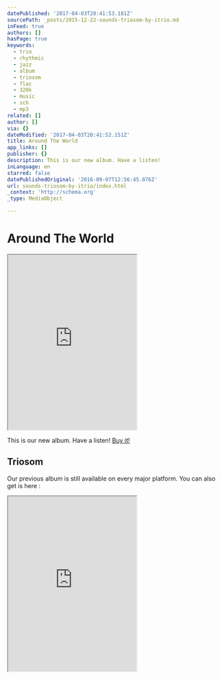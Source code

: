 ```yaml
---
datePublished: '2017-04-03T20:41:53.181Z'
sourcePath: _posts/2015-12-22-sounds-triosom-by-itrio.md
inFeed: true
authors: []
hasPage: true
keywords:
  - trio
  - rhythmic
  - jazz
  - album
  - triosom
  - flac
  - 320k
  - music
  - sch
  - mp3
related: []
author: []
via: {}
dateModified: '2017-04-03T20:41:52.151Z'
title: Around The World
app_links: []
publisher: {}
description: This is our new album. Have a listen!
inLanguage: en
starred: false
datePublishedOriginal: '2016-09-07T12:56:45.076Z'
url: sounds-triosom-by-itrio/index.html
_context: 'http://schema.org'
_type: MediaObject

---
```

# Around The World

<iframe src="https://the-grid.github.io/ed-userhtml/?g=eJwlkLFuhDAQRH_Foj9skgtEHEZKkSJdipNSr-0FW2cbtDYi5OsDx3Yz0ug9becGgoAs5c2jLNREBqll4sZWZ7JtWSPE_HtjFt1oc8uuot5jwRJpWdic59RyriAaDWEu9RT4Z1BoDJpvDxsSB6-WIF-qpr5WonoVPLk_lB5oRK5GPXk5PI97Fx9HFPV7M7xxoLxO9JApgPc8E8Q0A2HMMtOC_MCBG6NcUSWX8TKfuN0MIXhMqe-AWcLh1Nwtw5KcLl0mN5XanmI7ZlqiuWSLlx3nTdF_PBt2t8h-joapjX2V933Vceg7fj6s_wdZfW2K" height="408" style=""></iframe>

This is our new album. Have a listen!
[Buy it!][0]

## Triosom

Our previous album is still available on every major platform. You can also get is here : 

<iframe src="https://the-grid.github.io/ed-userhtml/?g=eJwlkLFygzAQRH9FQx8OGwcnGNGlSJciP3CSDqSxhJiTGEK-PhC22lftm-3cwBhIpLx5koWKbIhbUT3E6ky2rbhX1fzzEJbcaHMrblWzYyESa1nYnOfUAiicjMYwlzoG-AiKjCHz5XEjBvRqCfLS1Le6fr_UV0jul6RHHgnUqKOXw3_Au-l5YNW83YdXQM5r5KdMAb2HzDilGZmmLDMvBMccunGSK6nkMr3M59xuRhg8pdR3KCzTcGrulmFJTpcus4ultqcYHJRiKPrvswi1ic_ygA6w7-C8p_8D28dncA" height="408" style=""></iframe>



[0]: http://music.itrio.ch/